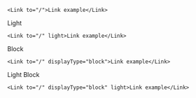 ```
<Link to="/">Link example</Link>
```

Light
```
<Link to="/" light>Link example</Link>
```

Block
```
<Link to="/" displayType="block">Link example</Link>
```

Light Block
```
<Link to="/" displayType="block" light>Link example</Link>
```
